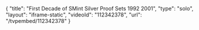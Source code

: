 {
    "title": "First Decade of SMint Silver Proof Sets  1992  2001",
    "type": "solo",
    "layout": "iframe-static",
    "videoId": "112342378",
    "url": "\/tvpembed\/112342378"
}